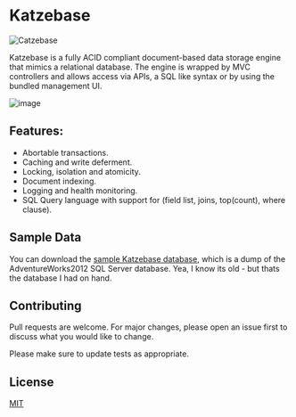 # Katzebase
![Catzebase](https://user-images.githubusercontent.com/11428567/226699701-9111e5d9-9555-43d3-a55e-4f5d287cadf3.png)

Katzebase is a fully ACID compliant document-based data storage engine that mimics a relational database. The engine is wrapped by MVC controllers and allows access via APIs, a SQL like syntax or by using the bundled management UI.

![image](https://github.com/NTDLS/Katzebase/assets/11428567/6978adf6-bae6-4ca1-94ba-65e0e4b1b63f)

## Features:
- Abortable transactions.
- Caching and write deferment.
- Locking, isolation and atomicity.
- Document indexing.
- Logging and health monitoring.
- SQL Query language with support for (field list, joins, top(count), where clause).

## Sample Data
You can download the [sample Katzebase database](https://networkdls.com/DirectDownload/Katzebase/AdventureWorks.7z), which is a dump of the AdventureWorks2012 SQL Server database. Yea, I know its old - but thats the database I had on hand.

## Contributing

Pull requests are welcome. For major changes, please open an issue first
to discuss what you would like to change.

Please make sure to update tests as appropriate.

## License

[MIT](https://choosealicense.com/licenses/mit/)

